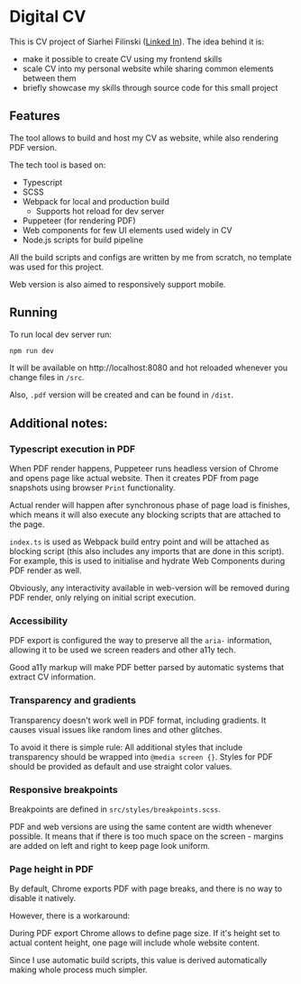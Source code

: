 # Digital CV

This is CV project of Siarhei Filinski ([Linked In](https://www.linkedin.com/in/sergey-filinsky/)). The idea behind it is:
- make it possible to create CV using my frontend skills
- scale CV into my personal website while sharing common elements between them
- briefly showcase my skills through source code for this small project

## Features 

The tool allows to build and host my CV as website, while also rendering PDF version.

The tech tool is based on:
- Typescript
- SCSS
- Webpack for local and production build
  - Supports hot reload for dev server
- Puppeteer (for rendering PDF)
- Web components for few UI elements used widely in CV
- Node.js scripts for build pipeline

All the build scripts and configs are written by me from scratch, 
no template was used for this project.

Web version is also aimed to responsively support mobile.

## Running

To run local dev server run:

```bash
npm run dev
```

It will be available on http://localhost:8080 and hot reloaded whenever you change files in `/src`.

Also, `.pdf` version will be created and can be found in `/dist`.


## Additional notes:

### Typescript execution in PDF

When PDF render happens, Puppeteer runs headless version of Chrome and opens page like 
actual website. Then it creates PDF from page snapshots using browser `Print` functionality.

Actual render will happen after synchronous phase of page load is finishes, which means 
 it will also execute any blocking scripts that are attached to the page.

`index.ts` is used as Webpack build entry point and will be attached as blocking script 
(this also includes any imports that are done in this script). For example, this is used 
to initialise and hydrate Web Components during PDF render as well.

Obviously, any interactivity available in web-version will be removed during PDF render, 
only relying on initial script execution.

### Accessibility

PDF export is configured the way to preserve all the `aria-` information, allowing it to 
be used we screen readers and other a11y tech.

Good a11y markup will make PDF better parsed by automatic systems that extract CV information.

### Transparency and gradients

Transparency doesn't work well in PDF format, including gradients. It causes visual issues like 
random lines and other glitches.

To avoid it there is simple rule:
All additional styles that include transparency should be wrapped into `@media screen {}`.
Styles for PDF should be provided as default and use straight color values.

### Responsive breakpoints

Breakpoints are defined in `src/styles/breakpoints.scss`. 

PDF and web versions are using the same content are width whenever possible.
It means that if there is too much space on the screen - margins are added on left and right
to keep page look uniform.

### Page height in PDF

By default, Chrome exports PDF with page breaks, and there is no way to disable it natively.

However, there is a workaround: 

During PDF export Chrome allows to define page size. If it's height set to actual
content height, one page will include whole website content.

Since I use automatic build scripts, this value is derived automatically making whole
process much simpler.

